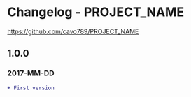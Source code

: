 # Changelog - PROJECT_NAME

https://github.com/cavo789/PROJECT_NAME

## 1.0.0

### 2017-MM-DD

```diff
+ First version
```
